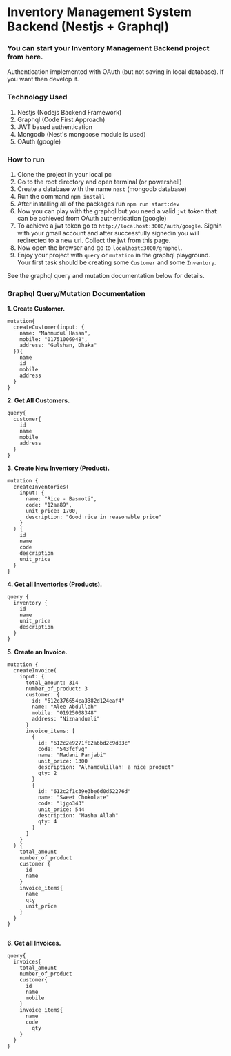 # Inventory Management System Backend (Nestjs + Graphql)

### You can start your Inventory Management Backend project from here.

Authentication implemented with OAuth (but not saving in local database). If you want then develop it.

### Technology Used

1. Nestjs (Nodejs Backend Framework)
1. Graphql (Code First Approach)
1. JWT based authentication
1. Mongodb (Nest's mongoose module is used)
1. OAuth (google)


### How to run

1. Clone the project in your local pc
1. Go to the root directory and open terminal (or powershell)
1. Create a database with the name `nest` (mongodb database)
1. Run the command `npm install`
1. After installing all of the packages run `npm run start:dev`
1. Now you can play with the graphql but you need a valid `jwt` token that can be achieved from OAuth authentication (google)
1. To achieve a jwt token go to `http://localhost:3000/auth/google`. Signin with your gmail account and after successfully signedin you will redirected to a new url. Collect the jwt from this page.
1. Now open the browser and go to `localhost:3000/graphql`.
1. Enjoy your project with `query` or `mutation` in the graphql playground. Your first task should be creating some `Customer` and some `Inventory`.

See the graphql query and mutation documentation below for details.

### Graphql Query/Mutation Documentation

**1. Create Customer.**

```
mutation{
  createCustomer(input: {
    name: "Mahmudul Hasan",
    mobile: "01751006948",
    address: "Gulshan, Dhaka"
  }){
    name
    id
    mobile
    address
  }
}
```

**2. Get All Customers.**

```
query{
  customer{
    id
    name
    mobile
    address
  }
}
```

**3. Create New Inventory (Product).**

```
mutation {
  createInventories(
    input: {
      name: "Rice - Basmoti",
      code: "12aa89",
      unit_price: 1700,
      description: "Good rice in reasonable price"
    }
  ) {
    id
    name
    code
    description
    unit_price
  }
}

```

**4. Get all Inventories (Products).**

```
query {
  inventory {
    id
    name
    unit_price
    description
  }
}
```

**5. Create an Invoice.**

```
mutation {
  createInvoice(
    input: {
      total_amount: 314
      number_of_product: 3
      customer: {
        id: "612c376654ca3382d124eaf4"
        name: "Alee Abdullah"
        mobile: "01925008348"
        address: "Niznanduali"
      }
      invoice_items: [
        {
          id: "612c2e9271f82a6bd2c9d83c"
          code: "543fcfvg"
          name: "Madani Panjabi"
          unit_price: 1300
          description: "Alhamdulillah! a nice product"
          qty: 2
        }
        {
          id: "612c2f1c39e3be6d0d52276d"
          name: "Sweet Chokolate"
          code: "ljgo343"
          unit_price: 544
          description: "Masha Allah"
          qty: 4
        }
      ]
    }
  ) {
    total_amount
    number_of_product
    customer {
      id
      name
    }
    invoice_items{
      name
      qty
      unit_price
    }
  }
}


```

**6. Get all Invoices.**

```
query{
  invoices{
    total_amount
    number_of_product
    customer{
      id
      name
      mobile
    }
    invoice_items{
      name
      code
    	qty
    }
  }
}
```
